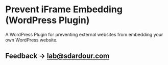 # Prevent iFrame Embedding (WordPress Plugin)

A WordPress Plugin for preventing external websites from embedding your own WordPress website.

## Feedback → [lab@sdardour.com](mailto:lab@sdardour.com)
